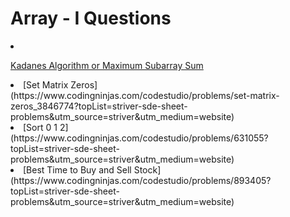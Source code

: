 # Array - I Questions
<li>

  [Kadanes Algorithm or Maximum Subarray Sum](https://www.codingninjas.com/codestudio/problems/630526?topList=striver-sde-sheet-problems&utm_source=striver&utm_medium=website)

<li>[Set Matrix Zeros](https://www.codingninjas.com/codestudio/problems/set-matrix-zeros_3846774?topList=striver-sde-sheet-problems&utm_source=striver&utm_medium=website)</li>

<li>[Sort 0 1 2](https://www.codingninjas.com/codestudio/problems/631055?topList=striver-sde-sheet-problems&utm_source=striver&utm_medium=website)</li>

<li>[Best Time to Buy and Sell Stock](https://www.codingninjas.com/codestudio/problems/893405?topList=striver-sde-sheet-problems&utm_source=striver&utm_medium=website)</li>
